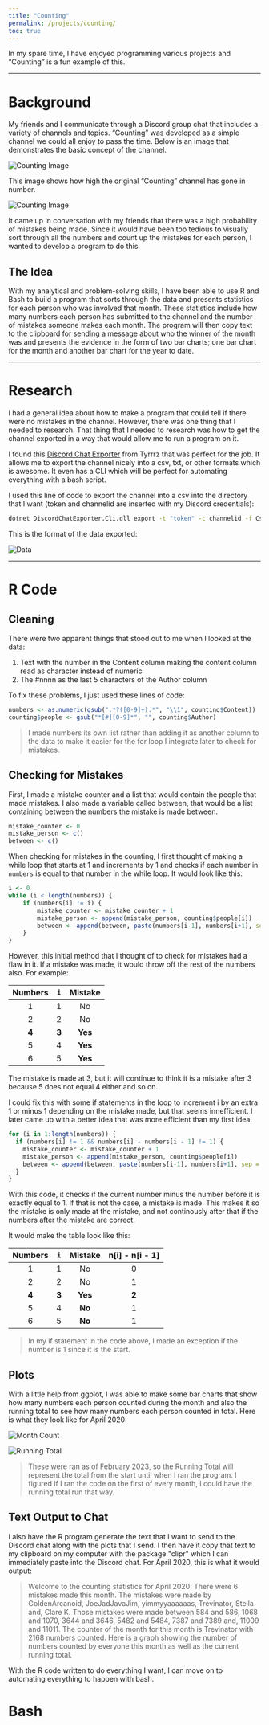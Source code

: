 ```yaml
---
title: "Counting"
permalink: /projects/counting/
toc: true
---
```


In my spare time, I have enjoyed programming various projects and “Counting” is a fun example of this.

---

# Background

My friends and I communicate through a Discord group chat that includes a variety of channels and topics. “Counting” was developed as a simple channel we could all enjoy to pass the time. Below is an image that demonstrates the basic concept of the channel. 

![Counting Image](\assets\images\counting\first.png)

This image shows how high the original “Counting” channel has gone in number. 

![Counting Image](\assets\images\counting\last.png)

It came up in conversation with my friends that there was a high probability of mistakes being made. Since it would have been too tedious to visually sort through all the numbers and count up the mistakes for each person, I wanted to develop a program to do this. 

## The Idea

With my analytical and problem-solving skills, I have been able to use R and Bash to build a program that sorts through the data and presents statistics for each person who was involved that month. These statistics include how many numbers each person has submitted to the channel and the number of mistakes someone makes each month. The program will then copy text to the clipboard for sending a message about who the winner of the month was and presents the evidence in the form of two bar charts; one bar chart for the month and another bar chart for the year to date. 

---

# Research

I had a general idea about how to make a program that could tell if there were no mistakes in the channel. However, there was one thing that I needed to research. That thing that I needed to research was how to get the channel exported in a way that would allow me to run a program on it.

I found this [Discord Chat Exporter](https://github.com/Tyrrrz/DiscordChatExporter) from Tyrrrz that was perfect for the job. It allows me to export the channel nicely into a csv, txt, or other formats which is awesome. It even has a CLI which will be perfect for automating everything with a bash script.

I used this line of code to export the channel into a csv into the directory that I want (token and channelid are inserted with my Discord credentials):

```bash
dotnet DiscordChatExporter.Cli.dll export -t "token" -c channelid -f Csv -o "/Users/jade/Documents/Counting/DiscordChatExporter/Exports/counting.csv" --dateformat "MMMM-yyyy"
```


This is the format of the data exported:

![Data](\assets\images\counting\data.png)

---

# R Code

## Cleaning

There were two apparent things that stood out to me when I looked at the data:

1. Text with the number in the Content column making the content column read as character instead of numeric
2. The #nnnn as the last 5 characters of the Author column

To fix these problems, I just used these lines of code:

```r
numbers <- as.numeric(gsub(".*?([0-9]+).*", "\\1", counting$Content))
counting$people <- gsub("*[#][0-9]*", "", counting$Author)
```

> I made numbers its own list rather than adding it as another column to the data to make it easier for the for loop I integrate later to check for mistakes.

## Checking for Mistakes

First, I made a mistake counter and a list that would contain the people that made mistakes. I also made a variable called between, that would be a list containing between the numbers the mistake is made between.

```r
mistake_counter <- 0
mistake_person <- c()
between <- c()
```

When checking for mistakes in the counting, I first thought of making a while loop that starts at 1 and increments by 1 and checks if each number in `numbers` is equal to that number in the while loop. It would look like this:

```r
i <- 0
while (i < length(numbers)) {
    if (numbers[i] != i) {
        mistake_counter <- mistake_counter + 1
        mistake_person <- append(mistake_person, counting$people[i])
        between <- append(between, paste(numbers[i-1], numbers[i+1], sep = " and "))
    }
}
```

However, this initial method that I thought of to check for mistakes had a flaw in it. If a mistake was made, it would throw off the rest of the numbers also. For example:

| Numbers | `i` | Mistake |
|:-------:|:-:|:---:|
|    1    | 1 | No |
|    2    | 2 | No |
|    **4**    | **3** | **Yes** |
|    5    | 4 | **Yes** |
|    6    | 5 | **Yes** |

The mistake is made at 3, but it will continue to think it is a mistake after 3 because 5 does not equal 4 either and so on.

I could fix this with some if statements in the loop to increment i by an extra 1 or minus 1 depending on the mistake made, but that seems innefficient. I later came up with a better idea that was more efficient than my first idea.

```r
for (i in 1:length(numbers)) {
  if (numbers[i] != 1 && numbers[i] - numbers[i - 1] != 1) {
    mistake_counter <- mistake_counter + 1
    mistake_person <- append(mistake_person, counting$people[i])
    between <- append(between, paste(numbers[i-1], numbers[i+1], sep = " and "))
  }
}
```

With this code, it checks if the current number minus the number before it is exactly equal to 1. If that is not the case, a mistake is made. This makes it so the mistake is only made at the mistake, and not continously after that if the numbers after the mistake are correct.

It would make the table look like this:

| Numbers | `i` | Mistake | n[i] - n[i - 1]|
|:-------:|:-:|:---:|:---:|
|    1    | 1 | No | 0 |
|    2    | 2 | No | 1 |
|    **4**    | **3** | **Yes** | **2** |
|    5    | 4 | **No** | 1 |
|    6    | 5 | **No** | 1 |

> In my if statement in the code above, I made an exception if the number is 1 since it is the start.

## Plots

With a little help from ggplot, I was able to make some bar charts that show how many numbers each person counted during the month and also the running total to see how many numbers each person counted in total. Here is what they look like for April 2020:

![Month Count](\assets\images\counting\month_count.png)

![Running Total](\assets\images\counting\running_total.png)

> These were ran as of February 2023, so the Running Total will represent the total from the start until when I ran the program. I figured if I ran the code on the first of every month, I could have the running total run that way.

## Text Output to Chat

I also have the R program generate the text that I want to send to the Discord chat along with the plots that I send. I then have it copy that text to my clipboard on my computer with the package "clipr" which I can immediately paste into the Discord chat. For April 2020, this is what it would output:

> Welcome to the counting statistics for April 2020:
> There were 6 mistakes made this month. The mistakes were made by GoldenArcanoid, JoeJadJavaJim, yimmyyaaaaaas, Trevinator, Stella and, Clare K. Those mistakes were made between 584 and 586, 1068 and 1070, 3644 and 3646, 5482 and 5484, 7387 and 7389 and, 11009 and 11011. The counter of the month for this month is Trevinator with 2168 numbers counted. Here is a graph showing the number of numbers counted by everyone this month as well as the current running total.

With the R code written to do everything I want, I can move on to automating everything to happen with bash.

# Bash

